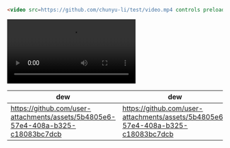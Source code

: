 

```html
<video src=https://github.com/chunyu-li/test/video.mp4 controls preload></video>
```



![de](https://github-production-user-asset-6210df.s3.amazonaws.com/61857563/394819351-7d9f3fcb-4446-47ed-a1a7-688034d1f04d.mp4)




| dew  | dew  |
| ---- | ---- |
| https://github.com/user-attachments/assets/5b4805e6-57e4-408a-b325-c18083bc7dcb     |   https://github.com/user-attachments/assets/5b4805e6-57e4-408a-b325-c18083bc7dcb   |






